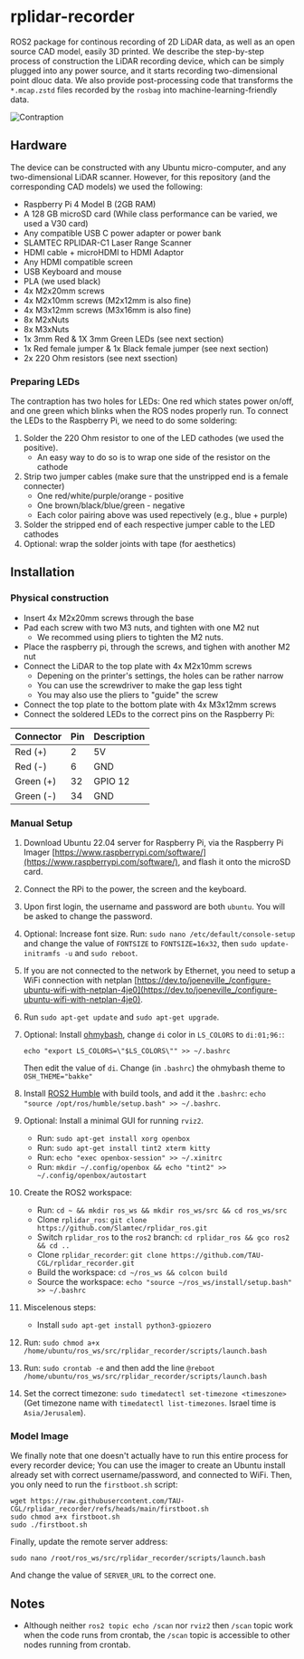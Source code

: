 # rplidar-recorder
ROS2 package for continous recording of 2D LiDAR data, as well as an open source CAD model, easily 3D printed.
We describe the step-by-step process of construction the LiDAR recording device, which can be simply plugged into any power source,
and it starts recording two-dimensional point dlouc data.
We also provide post-processing code that transforms the `*.mcap.zstd` files recorded by the `rosbag` into machine-learning-friendly data.

![Contraption](https://raw.githubusercontent.com/TAU-CGL/rplidar_recorder/refs/heads/main/docs/recorder.png)

## Hardware

The device can be constructed with any Ubuntu micro-computer, and any two-dimensional LiDAR scanner.
However, for this repository (and the corresponding CAD models) we used the following:

* Raspberry Pi 4 Model B (2GB RAM)
* A 128 GB microSD card (While class performance can be varied, we used a V30 card)
* Any compatible USB C power adapter or power bank
* SLAMTEC RPLIDAR-C1 Laser Range Scanner
* HDMI cable + microHDMI to HDMI Adaptor
* Any HDMI compatible screen
* USB Keyboard and mouse
* PLA (we used black)
* 4x M2x20mm screws
* 4x M2x10mm screws (M2x12mm is also fine)
* 4x M3x12mm screws (M3x16mm is also fine)
* 8x M2xNuts
* 8x M3xNuts
* 1x 3mm Red & 1X 3mm Green LEDs (see next section)
* 1x Red female jumper & 1x Black female jumper (see next section)
* 2x 220 Ohm resistors (see next ssection)


### Preparing LEDs

The contraption has two holes for LEDs: One red which states power on/off,
and one green which blinks when the ROS nodes properly run.
To connect the LEDs to the Raspberry Pi, we need to do some soldering:

1. Solder the 220 Ohm resistor to one of the LED cathodes (we used the positive).
    * An easy way to do so is to wrap one side of the resistor on the cathode
2. Strip two jumper cables (make sure that the unstripped end is a female connecter)
    * One red/white/purple/orange - positive
    * One brown/black/blue/green - negative
    * Each color pairing above was used repectively (e.g., blue + purple)
3. Solder the stripped end of each respective jumper cable to the LED cathodes
4. Optional: wrap the solder joints with tape (for aesthetics)

## Installation

### Physical construction

* Insert 4x M2x20mm screws through the base 
* Pad each screw with two M3 nuts, and tighten with one M2 nut
    * We recommed using pliers to tighten the M2 nuts.
* Place the raspberry pi, through the screws, and tighen with another M2 nut
* Connect the LiDAR to the top plate with 4x M2x10mm screws
    * Depening on the printer's settings, the holes can be rather narrow
    * You can use the screwdriver to make the gap less tight
    * You may also use the pliers to "guide" the screw
* Connect the top plate to the bottom plate with 4x M3x12mm screws
* Connect the soldered LEDs to the correct pins on the Raspberry Pi:

| Connector | Pin | Description |
| --------- | --- | ----------- |
| Red (+)   |  2  | 5V          |
| Red (-)   |  6  | GND         |
| Green (+) | 32  | GPIO 12     |
| Green (-) | 34  | GND         |


### Manual Setup

1. Download Ubuntu 22.04 server for Raspberry Pi, via the Raspberry Pi Imager [https://www.raspberrypi.com/software/](https://www.raspberrypi.com/software/), and flash it onto the microSD card.
2. Connect the RPi to the power, the screen and the keyboard.
3. Upon first login, the username and password are both `ubuntu`. You will be asked to change the password.
4. Optional: Increase font size. Run: `sudo nano /etc/default/console-setup` and change the value of `FONTSIZE` to `FONTSIZE=16x32`, then `sudo update-initramfs -u` and `sudo reboot`.
5. If you are not connected to the network by Ethernet, you need to setup a WiFi connection with netplan [https://dev.to/joeneville_/configure-ubuntu-wifi-with-netplan-4je0](https://dev.to/joeneville_/configure-ubuntu-wifi-with-netplan-4je0).
6. Run `sudo apt-get update` and `sudo apt-get upgrade`.
7. Optional: Install [ohmybash](https://github.com/ohmybash/oh-my-bash), change `di` color in `LS_COLORS` to `di:01;96:`:
    ```
    echo "export LS_COLORS=\"$LS_COLORS\"" >> ~/.bashrc
    ```
    Then edit the value of `di`. Change (in `.bashrc`) the ohmybash theme to `OSH_THEME="bakke"`

8. Install [ROS2 Humble](https://docs.ros.org/en/humble/Installation/Ubuntu-Install-Debs.html) with build tools, and add it the `.bashrc`: `echo "source /opt/ros/humble/setup.bash" >> ~/.bashrc`.
9. Optional: Install a minimal GUI for running `rviz2`.
    * Run: `sudo apt-get install xorg openbox`
    * Run: `sudo apt-get install tint2 xterm kitty`
    * Run: `echo "exec openbox-session" >> ~/.xinitrc`
    * Run: `mkdir ~/.config/openbox && echo "tint2" >> ~/.config/openbox/autostart`
10. Create the ROS2 workspace:
    * Run: `cd ~ && mkdir ros_ws && mkdir ros_ws/src && cd ros_ws/src`
    * Clone `rplidar_ros`: `git clone https://github.com/Slamtec/rplidar_ros.git`
    * Switch `rplidar_ros` to the `ros2` branch: `cd rplidar_ros && gco ros2 && cd ..`
    * Clone `rplidar_recorder`: `git clone https://github.com/TAU-CGL/rplidar_recorder.git`
    * Build the workspace: `cd ~/ros_ws && colcon build`
    * Source the workspace: `echo "source ~/ros_ws/install/setup.bash" >> ~/.bashrc`
11. Miscelenous steps:
    * Install `sudo apt-get install python3-gpiozero`
12. Run: `sudo chmod a+x /home/ubuntu/ros_ws/src/rplidar_recorder/scripts/launch.bash`
13. Run: `sudo crontab -e` and then add the line `@reboot /home/ubuntu/ros_ws/src/rplidar_recorder/scripts/launch.bash`
14. Set the correct timezone: `sudo timedatectl set-timezone <timeszone>` (Get timezone name with `timedatectl list-timezones`. Israel time is `Asia/Jerusalem`).

### Model Image

We finally note that one doesn't actually have to run this entire process for every recorder device;
You can use the imager to create an Ubuntu install already set with correct username/password, and connected to WiFi.
Then, you only need to run the `firstboot.sh` script:

    wget https://raw.githubusercontent.com/TAU-CGL/rplidar_recorder/refs/heads/main/firstboot.sh
    sudo chmod a+x firstboot.sh
    sudo ./firstboot.sh

Finally, update the remote server address:

    sudo nano /root/ros_ws/src/rplidar_recorder/scripts/launch.bash

And change the value of `SERVER_URL` to the correct one.


## Notes

* Although neither `ros2 topic echo /scan` nor `rviz2` then `/scan` topic work when the code runs from crontab, the `/scan` topic is accessible to other nodes running from crontab.